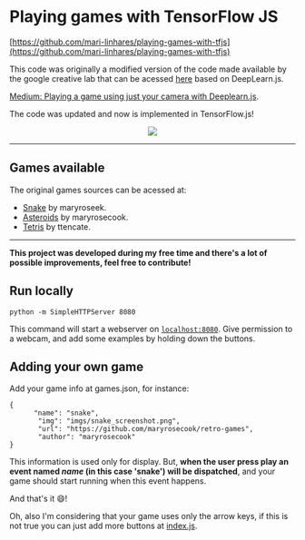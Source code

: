 # Playing games with TensorFlow JS

[https://github.com/mari-linhares/playing-games-with-tfjs](https://github.com/mari-linhares/playing-games-with-tfjs)

This code was originally a modified version of the code made available by the google creative lab that can be acessed [here](https://github.com/googlecreativelab/teachable-machine-boilerplate) based on DeepLearn.js.


[Medium: Playing a game using just your camera with Deeplearn.js](https://medium.com/@mariannelinharesm/playing-a-game-using-just-your-camera-with-deeplearnjs-ca156008f537).

The code was updated and now is implemented in TensorFlow.js!

<div style="text-align:center"><img src="demo/demo_tetris1.gif"/></div>

---

## Games available

The original games sources can be acessed at:

* [Snake](https://github.com/maryrosecook/retro-games) by maryroseek. 
* [Asteroids](https://github.com/maryrosecook/retro-games) by maryrosecook.
* [Tetris](https://github.com/ttencate/tis) by ttencate.

---

**This project was developed during my free time and there's a lot of possible improvements, feel free to contribute!**


## Run locally

```
python -m SimpleHTTPServer 8080
```

This command will start a webserver on [`localhost:8080`](http://localhost:8080). Give permission to a webcam, and add some examples by holding down the buttons.

## Adding your own game

Add your game info at games.json, for instance:

```
{
      "name": "snake",
       "img": "imgs/snake_screenshot.png",
       "url": "https://github.com/maryrosecook/retro-games",
       "author": "maryrosecook"
}
```

This information is used only for display. But, **when the user press play an event named *name* (in this case 'snake') will be dispatched**, and your game should start running when this event happens.

And that's it :smile:!

Oh, also I'm considering that your game uses only the arrow keys, if this is not true you can just add more buttons at [index.js](index.js).
